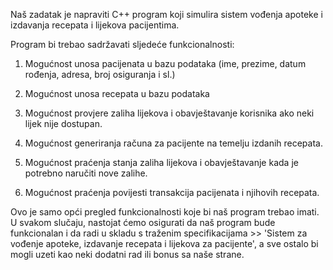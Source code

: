 Naš zadatak je napraviti C++ program koji simulira sistem vođenja apoteke i izdavanja recepata i lijekova pacijentima.

Program bi trebao sadržavati sljedeće funkcionalnosti:

1. Mogućnost unosa pacijenata u bazu podataka (ime, prezime, datum rođenja, adresa, broj osiguranja i sl.)

2. Mogućnost unosa recepata u bazu podataka

3. Mogućnost provjere zaliha lijekova i obavještavanje korisnika ako neki lijek nije dostupan.

4. Mogućnost generiranja računa za pacijente na temelju izdanih recepata.

5. Mogućnost praćenja stanja zaliha lijekova i obavještavanje kada je potrebno naručiti nove zalihe.

6. Mogućnost praćenja povijesti transakcija pacijenata i njihovih recepata.

Ovo je samo opći pregled funkcionalnosti koje bi naš program trebao imati. U svakom slučaju, nastojat ćemo osigurati da naš program bude funkcionalan i da radi u skladu s traženim specifikacijama >>  'Sistem za vođenje apoteke, izdavanje recepata i lijekova za pacijente', a sve ostalo bi mogli uzeti kao neki dodatni rad ili bonus sa naše strane.